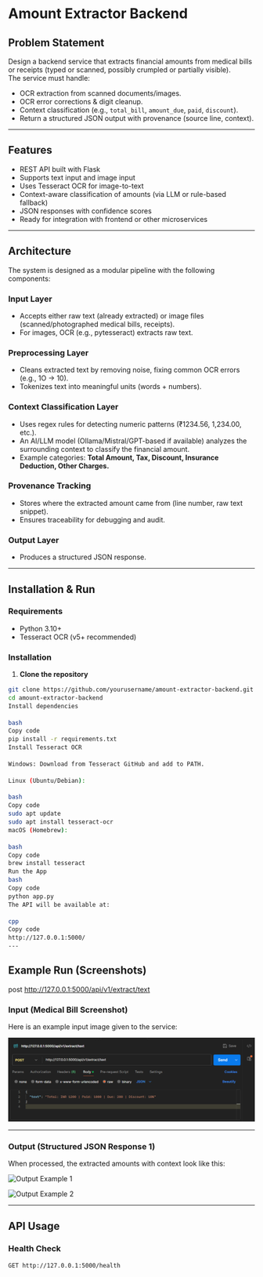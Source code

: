 # Amount Extractor Backend

## Problem Statement
Design a backend service that extracts financial amounts from medical bills or receipts (typed or scanned, possibly crumpled or partially visible).  
The service must handle:
- OCR extraction from scanned documents/images.
- OCR error corrections & digit cleanup.
- Context classification (e.g., `total_bill`, `amount_due`, `paid`, `discount`).
- Return a structured JSON output with provenance (source line, context).

---

## Features
- REST API built with Flask
- Supports text input and image input
- Uses Tesseract OCR for image-to-text
- Context-aware classification of amounts (via LLM or rule-based fallback)
- JSON responses with confidence scores
- Ready for integration with frontend or other microservices

---

## Architecture
The system is designed as a modular pipeline with the following components:

### Input Layer
- Accepts either raw text (already extracted) or image files (scanned/photographed medical bills, receipts).  
- For images, OCR (e.g., pytesseract) extracts raw text.  

### Preprocessing Layer
- Cleans extracted text by removing noise, fixing common OCR errors (e.g., 1O → 10).  
- Tokenizes text into meaningful units (words + numbers).  

### Context Classification Layer
- Uses regex rules for detecting numeric patterns (₹1234.56, 1,234.00, etc.).  
- An AI/LLM model (Ollama/Mistral/GPT-based if available) analyzes the surrounding context to classify the financial amount.  
- Example categories: **Total Amount, Tax, Discount, Insurance Deduction, Other Charges.**

### Provenance Tracking
- Stores where the extracted amount came from (line number, raw text snippet).  
- Ensures traceability for debugging and audit.  

### Output Layer
- Produces a structured JSON response.  

---

## Installation & Run

### Requirements
- Python 3.10+
- Tesseract OCR (v5+ recommended)

### Installation
1. **Clone the repository**
```bash
git clone https://github.com/yourusername/amount-extractor-backend.git
cd amount-extractor-backend
Install dependencies

bash
Copy code
pip install -r requirements.txt
Install Tesseract OCR

Windows: Download from Tesseract GitHub and add to PATH.

Linux (Ubuntu/Debian):

bash
Copy code
sudo apt update
sudo apt install tesseract-ocr
macOS (Homebrew):

bash
Copy code
brew install tesseract
Run the App
bash
Copy code
python app.py
The API will be available at:

cpp
Copy code
http://127.0.0.1:5000/
---
```
## Example Run (Screenshots)
post http://127.0.0.1:5000/api/v1/extract/text
### Input (Medical Bill Screenshot)
Here is an example input image given to the service:  

![Input Medical Bill](images/input.png)

---

### Output (Structured JSON Response 1)
When processed, the extracted amounts with context look like this:  

![Output Example 1](images/output1.png)

![Output Example 2](images/output2.png)

---

## API Usage

### Health Check
```bash
GET http://127.0.0.1:5000/health
